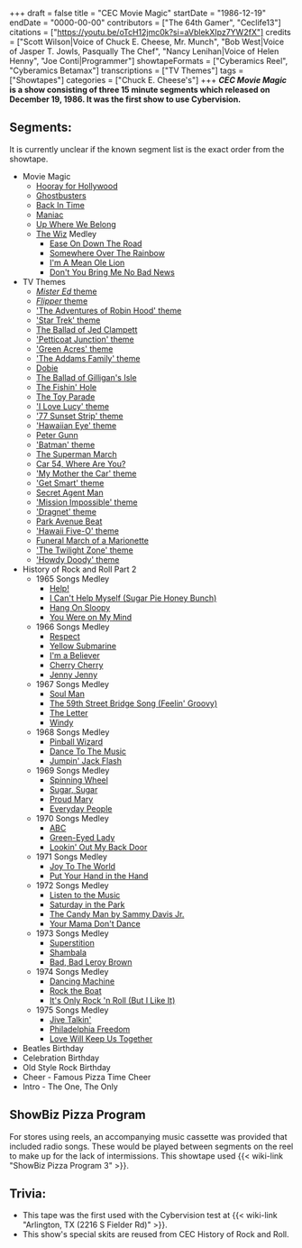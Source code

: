 +++
draft = false
title = "CEC Movie Magic"
startDate = "1986-12-19"
endDate = "0000-00-00"
contributors = ["The 64th Gamer", "Ceclife13"]
citations = ["https://youtu.be/oTcH12jmc0k?si=aVblekXIpz7YW2fX"]
credits = ["Scott Wilson|Voice of Chuck E. Cheese, Mr. Munch", "Bob West|Voice of Jasper T. Jowls, Pasqually The Chef", "Nancy Lenihan|Voice of Helen Henny", "Joe Conti|Programmer"]
showtapeFormats = ["Cyberamics Reel", "Cyberamics Betamax"]
transcriptions = ["TV Themes"]
tags = ["Showtapes"]
categories = ["Chuck E. Cheese's"]
+++
***CEC Movie Magic* is a show consisting of three 15 minute segments which released on December 19, 1986. It was the first show to use Cybervision.**

## Segments:

It is currently unclear if the known segment list is the exact order from the showtape.

- Movie Magic
  - [Hooray for Hollywood](https://en.wikipedia.org/wiki/Hooray_for_Hollywood)
  - [Ghostbusters](https://en.wikipedia.org/wiki/Ghostbusters_(song))
  - [Back In Time](https://en.wikipedia.org/wiki/Back_in_Time_(Huey_Lewis_and_the_News_song))
  - [Maniac](https://en.wikipedia.org/wiki/Maniac_(Michael_Sembello_song))
  - [Up Where We Belong](https://en.wikipedia.org/wiki/Up_Where_We_Belong)
  - [The Wiz](https://en.wikipedia.org/wiki/The_Wiz_(film)) Medley
    - [Ease On Down The Road](https://en.wikipedia.org/wiki/Ease_on_Down_the_Road)
    - [Somewhere Over The Rainbow](https://en.wikipedia.org/wiki/Over_the_Rainbow)
    - [I'm A Mean Ole Lion](https://en.wikipedia.org/wiki/The_Wiz_(soundtrack))
    - [Don't You Bring Me No Bad News](https://en.wikipedia.org/wiki/The_Wiz_(soundtrack))
- TV Themes
  - [*Mister Ed* theme](https://en.wikipedia.org/wiki/Mister_Ed)
  - [*Flipper* theme](https://en.wikipedia.org/wiki/Flipper_(1964_TV_series))
  - ['The Adventures of Robin Hood' theme](https://en.wikipedia.org/wiki/The_Adventures_of_Robin_Hood_(TV_series))
  - ['Star Trek' theme](https://en.wikipedia.org/wiki/Theme_from_Star_Trek)
  - [The Ballad of Jed Clampett](https://en.wikipedia.org/wiki/The_Ballad_of_Jed_Clampett)
  - ['Petticoat Junction' theme](https://en.wikipedia.org/wiki/Petticoat_Junction)
  - ['Green Acres' theme](https://en.wikipedia.org/wiki/Green_Acres)
  - ['The Addams Family' theme](https://en.wikipedia.org/wiki/The_Addams_Family_Theme)
  - [Dobie](https://en.wikipedia.org/wiki/The_Many_Loves_of_Dobie_Gillis)
  - [The Ballad of Gilligan's Isle](https://en.wikipedia.org/wiki/Gilligan%27s_Island#Theme_song)
  - [The Fishin' Hole](https://en.wikipedia.org/wiki/The_Andy_Griffith_Show)
  - [The Toy Parade](https://en.wikipedia.org/wiki/Leave_It_to_Beaver)
  - ['I Love Lucy' theme](https://en.wikipedia.org/wiki/I_Love_Lucy)
  - ['77 Sunset Strip' theme](https://en.wikipedia.org/wiki/77_Sunset_Strip)
  - ['Hawaiian Eye' theme](https://en.wikipedia.org/wiki/Hawaiian_Eye)
  - [Peter Gunn](https://en.wikipedia.org/wiki/Peter_Gunn_(song))
  - ['Batman' theme](https://en.wikipedia.org/wiki/Batman_Theme)
  - [The Superman March](https://en.wikipedia.org/wiki/Adventures_of_Superman_(TV_series))
  - [Car 54, Where Are You?](https://en.wikipedia.org/wiki/Car_54,_Where_Are_You%3F)
  - ['My Mother the Car' theme](https://en.wikipedia.org/wiki/My_Mother_the_Car)
  - ['Get Smart' theme](https://en.wikipedia.org/wiki/Get_Smart)
  - [Secret Agent Man](https://en.wikipedia.org/wiki/Secret_Agent_Man_(Johnny_Rivers_song))
  - ['Mission Impossible' theme](https://en.wikipedia.org/wiki/Theme_from_Mission:_Impossible)
  - ['Dragnet' theme](https://en.wikipedia.org/wiki/Dragnet_(1967_TV_series))
  - [Park Avenue Beat](https://en.wikipedia.org/wiki/Park_Avenue_Beat)
  - ['Hawaii Five-O' theme](https://en.wikipedia.org/wiki/Hawaii_Five-O_Theme)
  - [Funeral March of a Marionette](https://en.wikipedia.org/wiki/Funeral_March_of_a_Marionette)
  - ['The Twilight Zone' theme](https://en.wikipedia.org/wiki/The_Twilight_Zone_(1959_TV_series))
  - ['Howdy Doody' theme](https://en.wikipedia.org/wiki/Howdy_Doody)
- History of Rock and Roll Part 2
  - 1965 Songs Medley
    - [Help!](https://en.wikipedia.org/wiki/Help!_(song))
    - [I Can't Help Myself (Sugar Pie Honey Bunch)](https://en.wikipedia.org/wiki/I_Can%27t_Help_Myself_(Sugar_Pie_Honey_Bunch))
    - [Hang On Sloopy](https://en.wikipedia.org/wiki/Hang_On_Sloopy)
    - [You Were on My Mind](https://en.wikipedia.org/wiki/You_Were_on_My_Mind)
  - 1966 Songs Medley
    - [Respect](https://en.wikipedia.org/wiki/Respect_(song))
    - [Yellow Submarine](https://en.wikipedia.org/wiki/Yellow_Submarine_(song))
    - [I'm a Believer](https://en.wikipedia.org/wiki/I%27m_a_Believer)
    - [Cherry Cherry](https://en.wikipedia.org/wiki/Cherry,_Cherry)
    - [Jenny Jenny](https://en.wikipedia.org/wiki/Jenny,_Jenny)
  - 1967 Songs Medley
    - [Soul Man](https://en.wikipedia.org/wiki/Soul_Man_(song))
    - [The 59th Street Bridge Song (Feelin' Groovy)](https://en.wikipedia.org/wiki/The_59th_Street_Bridge_Song_(Feelin%27_Groovy))
    - [The Letter](https://en.wikipedia.org/wiki/The_Letter_(Box_Tops_song))
    - [Windy](https://en.wikipedia.org/wiki/Windy_(The_Association_song))
  - 1968 Songs Medley
    - [Pinball Wizard](https://en.wikipedia.org/wiki/Pinball_Wizard)
    - [Dance To The Music](https://en.wikipedia.org/wiki/Dance_to_the_Music_(Sly_and_the_Family_Stone_album))
    - [Jumpin' Jack Flash](https://en.wikipedia.org/wiki/Jumpin%27_Jack_Flash)
  - 1969 Songs Medley
    - [Spinning Wheel](https://en.wikipedia.org/wiki/Spinning_Wheel_(song))
    - [Sugar, Sugar](https://en.wikipedia.org/wiki/Sugar,_Sugar)
    - [Proud Mary](https://en.wikipedia.org/wiki/Proud_Mary)
    - [Everyday People](https://en.wikipedia.org/wiki/Everyday_People)
  - 1970 Songs Medley
    - [ABC](https://en.wikipedia.org/wiki/ABC_(The_Jackson_5_song))
    - [Green-Eyed Lady](https://en.wikipedia.org/wiki/Green-Eyed_Lady)
    - [Lookin' Out My Back Door](https://en.wikipedia.org/wiki/Lookin%27_out_My_Back_Door)
  - 1971 Songs Medley
    - [Joy To The World](https://en.wikipedia.org/wiki/Joy_to_the_World_(Three_Dog_Night_song))
    - [Put Your Hand in the Hand](https://en.wikipedia.org/wiki/Put_Your_Hand_in_the_Hand)
  - 1972 Songs Medley
    - [Listen to the Music](https://en.wikipedia.org/wiki/Listen_to_the_Music)
    - [Saturday in the Park](https://en.wikipedia.org/wiki/Saturday_in_the_Park_(song))
    - [The Candy Man by Sammy Davis Jr.](https://en.wikipedia.org/wiki/The_Candy_Man)
    - [Your Mama Don't Dance](https://en.wikipedia.org/wiki/Your_Mama_Don%27t_Dance)
  - 1973 Songs Medley
    - [Superstition](https://en.wikipedia.org/wiki/Superstition_(song))
    - [Shambala](https://en.wikipedia.org/wiki/Shambala_(song))
    - [Bad, Bad Leroy Brown](https://en.wikipedia.org/wiki/Bad,_Bad_Leroy_Brown)
  - 1974 Songs Medley
    - [Dancing Machine](https://en.wikipedia.org/wiki/Dancing_Machine)
    - [Rock the Boat](https://en.wikipedia.org/wiki/Rock_the_Boat_(The_Hues_Corporation_song))
    - [It's Only Rock 'n Roll (But I Like It)](https://en.wikipedia.org/wiki/It%27s_Only_Rock_%27n_Roll_(But_I_Like_It))
  - 1975 Songs Medley
    - [Jive Talkin'](https://en.wikipedia.org/wiki/Jive_Talkin%27)
    - [Philadelphia Freedom](https://en.wikipedia.org/wiki/Philadelphia_Freedom_(song))
    - [Love Will Keep Us Together](https://en.wikipedia.org/wiki/Love_Will_Keep_Us_Together)
- Beatles Birthday
- Celebration Birthday
- Old Style Rock Birthday
- Cheer - Famous Pizza Time Cheer
- Intro - The One, The Only

## ShowBiz Pizza Program

For stores using reels, an accompanying music cassette was provided that included radio songs. These would be played between segments on the reel to make up for the lack of intermissions. This showtape used {{< wiki-link "ShowBiz Pizza Program 3" >}}.

## Trivia:

- This tape was the first used with the Cybervision test at {{< wiki-link "Arlington, TX (2216 S Fielder Rd)" >}}.
- This show's special skits are reused from CEC History of Rock and Roll.
